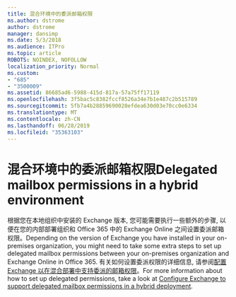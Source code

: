 ```yaml
---
title: 混合环境中的委派邮箱权限
ms.author: dstrome
author: dstrome
manager: dansimp
ms.date: 5/3/2018
ms.audience: ITPro
ms.topic: article
ROBOTS: NOINDEX, NOFOLLOW
localization_priority: Normal
ms.custom:
- "685"
- "3500009"
ms.assetid: 86685ad6-5988-415d-817a-57a75ff17119
ms.openlocfilehash: 3f5bac5c8382fccf8526a34e7b1e487c2b515789
ms.sourcegitcommit: 5fb7a4b28859690020efdea630d03e70cc0e6334
ms.translationtype: MT
ms.contentlocale: zh-CN
ms.lasthandoff: 06/28/2019
ms.locfileid: "35363103"
---
```

# <a name="delegated-mailbox-permissions-in-a-hybrid-environment"></a><span data-ttu-id="ee101-102">混合环境中的委派邮箱权限</span><span class="sxs-lookup"><span data-stu-id="ee101-102">Delegated mailbox permissions in a hybrid environment</span></span>

<span data-ttu-id="ee101-103">根据您在本地组织中安装的 Exchange 版本, 您可能需要执行一些额外的步骤, 以便在您的内部部署组织和 Office 365 中的 Exchange Online 之间设置委派邮箱权限。</span><span class="sxs-lookup"><span data-stu-id="ee101-103">Depending on the version of Exchange you have installed in your on-premises organization, you might need to take some extra steps to set up delegated mailbox permissions between your on-premises organization and Exchange Online in Office 365.</span></span> <span data-ttu-id="ee101-104">有关如何设置委派权限的详细信息, 请参阅[配置 Exchange 以在混合部署中支持委派的邮箱权限](https://technet.microsoft.com/library/mt784505%28v=exchg.150%29.aspx)。</span><span class="sxs-lookup"><span data-stu-id="ee101-104">For more information about how to set up delegated permissions, take a look at [Configure Exchange to support delegated mailbox permissions in a hybrid deployment](https://technet.microsoft.com/library/mt784505%28v=exchg.150%29.aspx).</span></span>
  